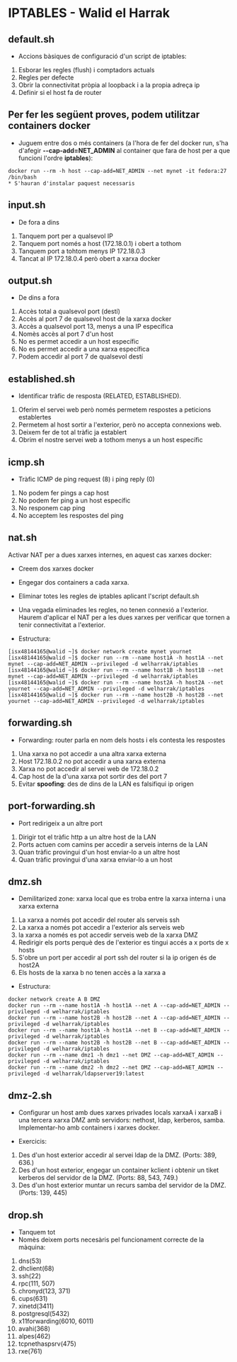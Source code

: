 # IPTABLES - Walid el Harrak
## default.sh
- Accions bàsiques de configuració d'un script de iptables:
1. Esborar les regles (flush) i comptadors actuals
2. Regles per defecte
3. Obrir la connectivitat pròpia al loopback i a la propia adreça ip
4. Definir si el host fa de router

## Per fer les següent proves, podem utilitzar containers docker
- Juguem entre dos o més containers (a l'hora de fer del docker run, s'ha d'afegir **--cap-add=NET_ADMIN** al container que fara de host per a que funcioni l'ordre **iptables**):
```
docker run --rm -h host --cap-add=NET_ADMIN --net mynet -it fedora:27 /bin/bash
* S'hauran d'instalar paquest necessaris
```

## input.sh
- De fora a dins

1. Tanquem port per a qualsevol IP
2. Tanquem port només a host (172.18.0.1) i obert a tothom
3. Tanquem port a tohtom menys IP 172.18.0.3
4. Tancat al IP 172.18.0.4 però obert a xarxa docker

## output.sh
- De dins a fora

1. Accès total a qualsevol port (destí)
2. Accès al port 7 de qualsevol host de la xarxa docker
3. Accès a qualsevol port 13, menys a una IP específica
4. Nomès accès al port 7 d'un host
5. No es permet accedir a un host específic
6. No es permet accedir a una xarxa específica
7. Podem accedir al port 7 de qualsevol destí

## established.sh
- Identificar tràfic de resposta (RELATED, ESTABLISHED).

1. Oferim el servei web però només permetem respostes a peticions establertes
2. Permetem al host sortir a l'exterior, però no accepta connexions web.
3. Deixem fer de tot al tràfic ja establert
4. Obrim el nostre servei web a tothom menys a un host específic

## icmp.sh
- Tràfic ICMP de ping request (8) i ping reply (0)

1. No podem fer pings a cap host
2. No podem fer ping a un host específic
3. No responem cap ping
4. No acceptem les respostes del ping

## nat.sh
Activar NAT per a dues xarxes internes, en aquest cas xarxes docker:
- Creem dos xarxes docker
- Engegar dos containers a cada xarxa.
- Eliminar totes les regles de iptables aplicant l'script default.sh
- Una vegada eliminades les regles, no tenen connexió a l'exterior. Haurem d'aplicar el  NAT per a les dues xarxes per verificar que tornen a tenir connectivitat a l'exterior.

- Estructura:
```
[isx48144165@walid ~]$ docker network create mynet yournet
[isx48144165@walid ~]$ docker run --rm --name host1A -h host1A --net mynet --cap-add=NET_ADMIN --privileged -d welharrak/iptables
[isx48144165@walid ~]$ docker run --rm --name host1B -h host1B --net mynet --cap-add=NET_ADMIN --privileged -d welharrak/iptables
[isx48144165@walid ~]$ docker run --rm --name host2A -h host2A --net yournet --cap-add=NET_ADMIN --privileged -d welharrak/iptables
[isx48144165@walid ~]$ docker run --rm --name host2B -h host2B --net yournet --cap-add=NET_ADMIN --privileged -d welharrak/iptables
```

## forwarding.sh
- Forwarding: router parla en nom dels hosts i els contesta les respostes

1. Una xarxa no pot accedir a una altra xarxa externa
2. Host 172.18.0.2 no pot accedir a una xarxa externa
3. Xarxa no pot accedir al servei web de 172.18.0.2
4. Cap host de la d'una xarxa pot sortir des del port 7
5. Evitar **spoofing**: des de dins de la LAN es falsifiqui ip origen

## port-forwarding.sh

- Port redirigeix a un altre port

1. Dirigir tot el tràfic http a un altre host de la LAN
2. Ports actuen com camins per accedir a serveis interns de la LAN
3. Quan tràfic provingui d'un host enviar-lo a un altre host
4. Quan tràfic provingui d'una xarxa enviar-lo a un host

## dmz.sh
- Demilitarized zone: xarxa local que es troba entre la xarxa interna i una xarxa externa

1. La xarxa a només pot accedir del router als serveis ssh
2. La xarxa a només pot accedir a l'exterior als serveis web
3. la xarxa a només es pot accedir serveis web de la xarxa DMZ 
4. Redirigir els ports perquè des de l'exterior es tingui accés a x ports de x hosts
5. S'obre un port per accedir al port ssh del router si la ip origen és de host2A
6. Els hosts de la xarxa b no tenen accès a la xarxa a

- Estructura:
```
docker network create A B DMZ
docker run --rm --name host1A -h host1A --net A --cap-add=NET_ADMIN --privileged -d welharrak/iptables
docker run --rm --name host2B -h host2B --net A --cap-add=NET_ADMIN --privileged -d welharrak/iptables
docker run --rm --name host1A -h host1A --net B --cap-add=NET_ADMIN --privileged -d welharrak/iptables
docker run --rm --name host2B -h host2B --net B --cap-add=NET_ADMIN --privileged -d welharrak/iptables
docker run --rm --name dmz1 -h dmz1 --net DMZ --cap-add=NET_ADMIN --privileged -d welharrak/iptables
docker run --rm --name dmz2 -h dmz2 --net DMZ --cap-add=NET_ADMIN --privileged -d welharrak/ldapserver19:latest
```

## dmz-2.sh
- Configurar un host amb dues xarxes privades locals xarxaA i xarxaB i una tercera xarxa DMZ amb servidors: nethost, ldap, kerberos, samba. Implementar-ho amb containers i xarxes docker.

- Exercicis:
1. Des d'un host exterior accedir al servei ldap de la DMZ. (Ports: 389, 636.)
2. Des d'un host exterior, engegar un container kclient i obtenir un tiket kerberos del servidor de la DMZ. (Ports: 88, 543, 749.)
3. Des d'un host exterior muntar un recurs samba del servidor de la DMZ. (Ports: 139, 445)

## drop.sh
- Tanquem tot
- Nomès deixem ports necesàris pel funcionament correcte de la màquina:
1. dns(53)
2. dhclient(68)
3. ssh(22)
4. rpc(111, 507)
5. chronyd(123, 371)
6. cups(631)
7. xinetd(3411)
8. postgresql(5432)
9. x11forwarding(6010, 6011)
10. avahi(368)
11. alpes(462)
12. tcpnethaspsrv(475)
13. rxe(761)



